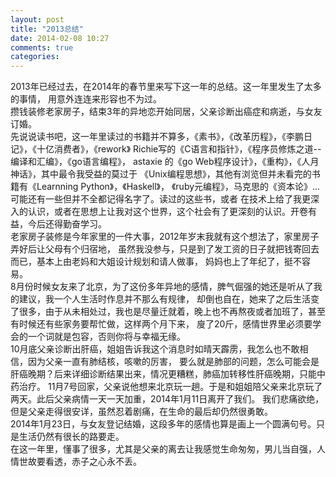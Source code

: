 ```yaml
---
layout: post
title: "2013总结"
date: 2014-02-08 10:27
comments: true
categories: 
---
```

2013年已经过去，在2014年的春节里来写下这一年的总结。这一年里发生了太多的事情，
用意外连连来形容也不为过。  
攒钱装修老家房子，结束3年的异地恋开始同居，父亲诊断出癌症和病逝，与女友订婚。  
先说说读书吧，这一年里读过的书籍并不算多，《素书》，《改革历程》，《李鹏日记》，《十亿消费者》，《rework》
Richie写的《C语言和指针》，《程序员修炼之道--编译和汇编》，《go语言编程》，
astaxie 的《go Web程序设计》，《重构》，《人月神话》，其中最令我受益的莫过于
《Unix编程思想》，其他有浏览但并未看完的书籍有《Learnning Python》，《Haskell》，
《ruby元编程》，马克思的《资本论》...可能还有一些但并不全都记得名字了。读过的这些书，或者
在技术上给了我更深入的认识，或者在思想上让我对这个世界，这个社会有了更深刻的认识。开卷有益，今后还得勤奋学习。  
老家房子装修是今年家里的一件大事，2012年岁末我就有这个想法了，家里房子弄好后让父母有个归宿地，
虽然我没参与，只是到了发工资的日子就把钱寄回去而已，基本上由老妈和大姐设计规划和请人做事，
妈妈也上了年纪了，挺不容易。  
8月份时候女友来了北京，为了这份多年异地的感情，脾气倔强的她还是听从了我的建议，我一个人生活时作息并不那么有规律，
却倒也自在，她来了之后生活变了很多，由于从未相处过，我也是尽量迁就着，晚上也不再熬夜或者加班了，甚至有时候还有些家务要帮忙做，这样两个月下来，
廋了20斤，感情世界里必须要学会的一个词就是包容，否则你将与幸福无缘。  
10月底父亲诊断出肝癌，姐姐告诉我这个消息时如晴天霹雳，我怎么也不敢相信，因为父亲一直有肺结核，咳嗽的厉害，
要么就是肺部的问题，怎么可能会是肝癌晚期？后来详细诊断结果出来，情况更糟糕，肺癌加转移性肝癌晚期，只能中药治疗。
11月7号回家，父亲说他想来北京玩一趟。于是和姐姐陪父亲来北京玩了两天。此后父亲病情一天一天加重，2014年1月11日离开了我们。
我们悲痛欲绝，但是父亲走得很安详，虽然忍着剧痛，在生命的最后却仍然很勇敢。  
2014年1月23日，与女友登记结婚，这段多年的感情也算是画上一个圆满句号。只是生活仍然有很长的路要走。  
在这一年里，懂事了很多，尤其是父亲的离去让我感觉生命匆匆，男儿当自强，人情世故要看透，赤子之心永不丢。


